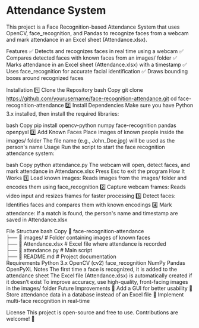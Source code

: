 # Attendance System

This project is a Face Recognition-based Attendance System that uses OpenCV, face_recognition, and Pandas to recognize faces from a webcam and mark attendance in an Excel sheet (Attendance.xlsx).

Features
✅ Detects and recognizes faces in real time using a webcam
✅ Compares detected faces with known faces from an images/ folder
✅ Marks attendance in an Excel sheet (Attendance.xlsx) with a timestamp
✅ Uses face_recognition for accurate facial identification
✅ Draws bounding boxes around recognized faces

Installation
1️⃣ Clone the Repository
bash
Copy
git clone https://github.com/yourusername/face-recognition-attendance.git
cd face-recognition-attendance
2️⃣ Install Dependencies
Make sure you have Python 3.x installed, then install the required libraries:

bash
Copy
pip install opencv-python numpy face-recognition pandas openpyxl
3️⃣ Add Known Faces
Place images of known people inside the images/ folder
The file name (e.g., John_Doe.jpg) will be used as the person's name
Usage
Run the script to start the face recognition attendance system:

bash
Copy
python attendance.py
The webcam will open, detect faces, and mark attendance in Attendance.xlsx
Press Esc to exit the program
How It Works
1️⃣ Load known images: Reads images from the images/ folder and encodes them using face_recognition
2️⃣ Capture webcam frames: Reads video input and resizes frames for faster processing
3️⃣ Detect faces: Identifies faces and compares them with known encodings
4️⃣ Mark attendance: If a match is found, the person's name and timestamp are saved in Attendance.xlsx

File Structure
bash
Copy
📂 face-recognition-attendance  
 ├── 📂 images/              # Folder containing images of known faces  
 ├── 📝 Attendance.xlsx      # Excel file where attendance is recorded  
 ├── 📜 attendance.py        # Main script  
 ├── 📜 README.md            # Project documentation  
Requirements
Python 3.x
OpenCV (cv2)
face_recognition
NumPy
Pandas
OpenPyXL
Notes
The first time a face is recognized, it is added to the attendance sheet
The Excel file (Attendance.xlsx) is automatically created if it doesn’t exist
To improve accuracy, use high-quality, front-facing images in the images/ folder
Future Improvements
🔹 Add a GUI for better usability
🔹 Store attendance data in a database instead of an Excel file
🔹 Implement multi-face recognition in real-time

License
This project is open-source and free to use. Contributions are welcome! 🚀

